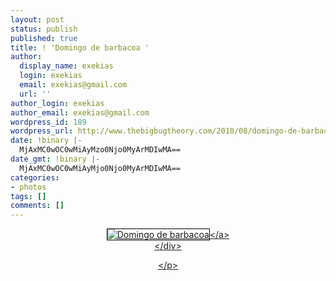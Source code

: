 ```yaml
---
layout: post
status: publish
published: true
title: ! 'Domingo de barbacoa '
author:
  display_name: exekias
  login: exekias
  email: exekias@gmail.com
  url: ''
author_login: exekias
author_email: exekias@gmail.com
wordpress_id: 189
wordpress_url: http://www.thebigbugtheory.com/2010/08/domingo-de-barbacoa-2/
date: !binary |-
  MjAxMC0wOC0wMiAyMzo0Njo0MyArMDIwMA==
date_gmt: !binary |-
  MjAxMC0wOC0wMiAyMjo0Njo0MyArMDIwMA==
categories:
- photos
tags: []
comments: []
---
```

<div style="text-align: center">
<a href="http:&#47;&#47;www.flickr.com&#47;photos&#47;exekias&#47;4594210897&#47;" title="Domingo de barbacoa "><img src="http:&#47;&#47;farm4.static.flickr.com&#47;3378&#47;4594210897_9bd1284fdf.jpg" style="border: solid 1px #000;padding: 0" alt="Domingo de barbacoa " &#47;><&#47;a><br />
<&#47;div></p>
<p><&#47;p></p>
